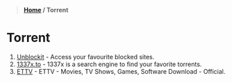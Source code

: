 > **[Home](https://github.com/RakeshKengale/Bookmark)  /  Torrent**
# Torrent

1. [Unblockit](https://unblockit.bet) - Access your favourite blocked sites.
2. [1337x.to](https://1337x.to) - 1337x is a search engine to find your favorite torrents.
3. [ETTV](https://www.ettv.be/home/) - ETTV - Movies, TV Shows, Games, Software Download - Official.

